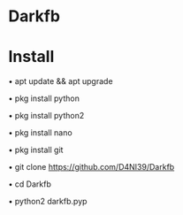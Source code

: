 # Darkfb

# Install
• apt update && apt upgrade

• pkg install python

• pkg install python2

• pkg install nano

• pkg install git

• git clone https://github.com/D4NI39/Darkfb

• cd Darkfb

• python2 darkfb.pyp
